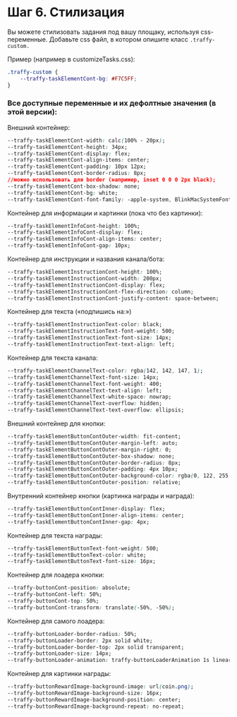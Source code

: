 # Шаг 6. Стилизация

Вы можете стилизовать задания под вашу площаку, используя css-переменные. Добавьте css файл, в котором опишите класс ```.traffy-custom.```

Пример (например в customizeTasks.css):
```css
.traffy-custom {
    --traffy-taskElementCont-bg: #F7C5FF;
}
```

### Все доступные переменные и их дефолтные значения (в этой версии):

Внешний контейнер:
```css
--traffy-taskElementCont-width: calc(100% - 20px); 
--traffy-taskElementCont-height: 34px;
--traffy-taskElementCont-display: flex; 
--traffy-taskElementCont-align-items: center; 
--traffy-taskElementCont-padding: 10px 12px; 
--traffy-taskElementCont-border-radius: 8px; 
//можно использовать для border (например, inset 0 0 0 2px black);
--traffy-taskElementCont-box-shadow: none; 
--traffy-taskElementCont-bg: white; 
--traffy-taskElementCont-font-family: -apple-system, BlinkMacSystemFont, "Segoe UI", Roboto, "Helvetica Neue", Arial, sans-serif; 
```

Контейнер для информации и картинки (пока что без картинки):
```css
--traffy-taskElementInfoCont-height: 100%; 
--traffy-taskElementInfoCont-display: flex; 
--traffy-taskElementInfoCont-align-items: center; 
--traffy-taskElementInfoCont-gap: 10px; 
```

Контейнер для инструкции и названия канала/бота:
```css
--traffy-taskElementInstructionCont-height: 100%; 
--traffy-taskElementInstructionCont-width: 200px; 
--traffy-taskElementInstructionCont-display: flex; 
--traffy-taskElementInstructionCont-flex-direction: column; 
--traffy-taskElementInstructionCont-justify-content: space-between; 
```

Контейнер для текста («подпишись на:»)
```css
--traffy-taskElementInstructionText-color: black; 
--traffy-taskElementInstructionText-font-weight: 500; 
--traffy-taskElementInstructionText-font-size: 14px; 
--traffy-taskElementInstructionText-text-align: left; 
```

Контейнер для текста канала:
```css
--traffy-taskElementChannelText-color: rgba(142, 142, 147, 1); 
--traffy-taskElementChannelText-font-size: 14px; 
--traffy-taskElementChannelText-font-weight: 400; 
--traffy-taskElementChannelText-text-align: left; 
--traffy-taskElementChannelText-white-space: nowrap; 
--traffy-taskElementChannelText-overflow: hidden; 
--traffy-taskElementChannelText-text-overflow: ellipsis; 
```

Внешний контейнер для кнопки:
```css
--traffy-taskElementButtonContOuter-width: fit-content; 
--traffy-taskElementButtonContOuter-margin-left: auto; 
--traffy-taskElementButtonContOuter-margin-right: 0; 
--traffy-taskElementButtonContOuter-box-shadow: none; 
--traffy-taskElementButtonContOuter-border-radius: 8px; 
--traffy-taskElementButtonContOuter-padding: 4px 10px; 
--traffy-taskElementButtonContOuter-background-color: rgba(0, 122, 255, 1); 
--traffy-taskElementButtonContOuter-position: relative; 
```

Внутренний контейнер кнопки (картинка награды и награда):
```css
--traffy-taskElementButtonContInner-display: flex; 
--traffy-taskElementButtonContInner-align-items: center; 
--traffy-taskElementButtonContInner-gap: 4px; 
```

Контейнер для текста награды:
```css
--traffy-taskElementButtonText-font-weight: 500; 
--traffy-taskElementButtonText-color: white; 
--traffy-taskElementButtonText-font-size: 16px; 
```

Контейнер для лоадера кнопки:
```css
--traffy-buttonCont-position: absolute; 
--traffy-buttonCont-left: 50%; 
--traffy-buttonCont-top: 50%; 
--traffy-buttonCont-transform: translate(-50%, -50%); 
```

Контейнер для самого лоадера:
```css
--traffy-buttonLoader-border-radius: 50%; 
--traffy-buttonLoader-border: 2px solid white; 
--traffy-buttonLoader-border-top: 2px solid transparent; 
--traffy-buttonLoader-size: 14px; 
--traffy-buttonLoader-animation: traffy-buttonLoaderAnimation 1s linear infinite;
``` 

Контейнер для картинки награды:
```css
--traffy-buttonRewardImage-background-image: url(coin.png); 
--traffy-buttonRewardImage-background-size: 16px; 
--traffy-buttonRewardImage-background-position: center; 
--traffy-buttonRewardImage-background-repeat: no-repeat; 
```